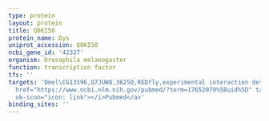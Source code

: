 ```yaml
---
type: protein
layout: protein
title: Q0KI50
protein_name: Dys
uniprot_accession: Q0KI50
ncbi_gene_id: '42327'
organism: Drosophila melanogaster
function: transcription factor
tfs: ''
targets: 'Dmel\CG13196,Q7JUW8,36250,REDfly,experimental interaction detection,&ensp;<a
  href="https://www.ncbi.nlm.nih.gov/pubmed/?term=17652079%5Buid%5D" target="_blank"><i
  uk-icon="icon: link"></i>Pubmed</a>'
binding_sites: ''
---
```

